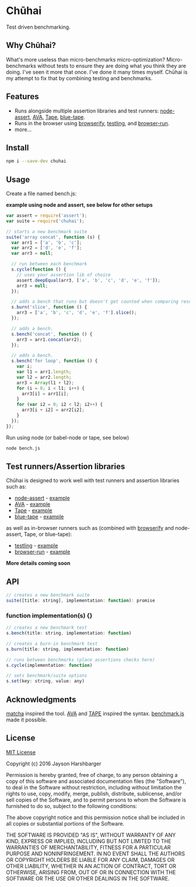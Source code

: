 # Chūhai

Test driven benchmarking.

## Why Chūhai?

What's more useless than micro-benchmarks micro-optimization?  Micro-benchmarks without tests to ensure they are doing what you think they are doing.  I've seen it more that once.  I've done it many times myself.  Chūhai is my attempt to fix that by combining testing and benchmarks.

## Features

* Runs alongside multiple assertion libraries and test runners: [node-assert](https://nodejs.org/api/assert.html), [AVA](https://github.com/avajs/ava), [Tape](https://github.com/substack/tape), [blue-tape](https://github.com/spion/blue-tape).
* Runs in the browser using [browserify](https://github.com/substack/node-browserify), [testling](https://github.com/substack/testling), and  [browser-run](https://github.com/juliangruber/browser-run).
* more...

## Install

```sh
npm i --save-dev chuhai
```

## Usage

Create a file named bench.js:

**example using node and assert, see below for other setups**

```js
var assert = require('assert');
var suite = require('chuhai');

// starts a new benchmark suite
suite('array concat', function (s) {
  var arr1 = ['a', 'b', 'c'];
  var arr2 = ['d', 'e', 'f'];
  var arr3 = null;

  // run between each benchmark
  s.cycle(function () {
    // uses your assertion lib of choice
    assert.deepEqual(arr3, ['a', 'b', 'c', 'd', 'e', 'f']);
    arr3 = null;
  });

  // adds a bench that runs but doesn't get counted when comparing results to others.
  s.burn('slice', function () {
    arr3 = ['a', 'b', 'c', 'd', 'e', 'f'].slice();
  });

  // adds a bench.
  s.bench('concat', function () {
    arr3 = arr1.concat(arr2);
  });

  // adds a bench.
  s.bench('for loop', function () {
    var i;
    var l1 = arr1.length;
    var l2 = arr2.length;
    arr3 = Array(l1 + l2);
    for (i = 0; i < l1; i++) {
      arr3[i] = arr1[i];
    }
    for (var i2 = 0; i2 < l2; i2++) {
      arr3[i + i2] = arr2[i2];
    }
  });
});
```

Run using node (or babel-node or tape, see below)

```sh
node bench.js
```

## Test runners/Assertion libraries

Chūhai is designed to work well with test runners and assertion libraries such as:

- [node-assert](https://nodejs.org/api/assert.html) - [example](./test/fixtures/assert)
- [AVA](https://github.com/avajs/ava) - [example](./test/fixtures/ava)
- [Tape](https://github.com/substack/tape) - [example](./test/fixtures/tape)
- [blue-tape](https://github.com/spion/blue-tape) - [example](./test/fixtures/bluetape)

as well as in-browser runners such as (combined with  [browserify](https://github.com/substack/node-browserify) and node-assert, Tape, or blue-tape):

- [testling](https://github.com/substack/testling) - [example](https://github.com/Hypercubed/chuhai/blob/master/package.json#L12)
- [browser-run](https://github.com/juliangruber/browser-run) - [example](https://github.com/Hypercubed/chuhai/blob/master/package.json#L13)

**More details coming soon**

## API

```js
// creates a new benchmark suite
suite([title: string], implementation: function): promise
```

### function implementation(s) {}

```js
// creates a new benchmark test
s.bench(title: string, implementation: function)
```

```js
// creates a burn-in benchmark test
s.burn(title: string, implementation: function)
```

```js
// runs between benchmarks (place assertions checks here)
s.cycle(implementation: function)
```

```js
// sets benchmark/suite options
s.set(key: string, value: any)
```

## Acknowledgments

[matcha](https://github.com/logicalparadox/matcha) inspired the tool.  [AVA](https://github.com/avajs/ava) and [TAPE](https://github.com/substack/tape) inspired the syntax.  [benchmark.js](https://github.com/bestiejs/benchmark.js) made it possible.

## License

[MIT License](http://en.wikipedia.org/wiki/MIT_License)

Copyright (c) 2016 Jayson Harshbarger

Permission is hereby granted, free of charge, to any person obtaining a copy of this software and associated documentation files (the "Software"), to deal in the Software without restriction, including without limitation the rights to use, copy, modify, merge, publish, distribute, sublicense, and/or sell copies of the Software, and to permit persons to whom the Software is furnished to do so, subject to the following conditions:

The above copyright notice and this permission notice shall be included in all copies or substantial portions of the Software.

THE SOFTWARE IS PROVIDED "AS IS", WITHOUT WARRANTY OF ANY KIND, EXPRESS OR IMPLIED, INCLUDING BUT NOT LIMITED TO THE WARRANTIES OF MERCHANTABILITY, FITNESS FOR A PARTICULAR PURPOSE AND NONINFRINGEMENT. IN NO EVENT SHALL THE AUTHORS OR COPYRIGHT HOLDERS BE LIABLE FOR ANY CLAIM, DAMAGES OR OTHER LIABILITY, WHETHER IN AN ACTION OF CONTRACT, TORT OR OTHERWISE, ARISING FROM, OUT OF OR IN CONNECTION WITH THE SOFTWARE OR THE USE OR OTHER DEALINGS IN THE SOFTWARE.
